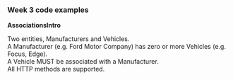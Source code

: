 ### Week 3 code examples

**AssociationsIntro**

Two entities, Manufacturers and Vehicles.  
A Manufacturer (e.g. Ford Motor Company) has zero or more Vehicles (e.g. Focus, Edge).  
A Vehicle MUST be associated with a Manufacturer.  
All HTTP methods are supported.  
